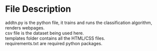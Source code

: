 # File Description 
addtn.py is the python file, it trains and runs the classification algorithm, renders webpages. \
csv file is the dataset being used here. \
templates folder contains all the HTML/CSS files. \
requirements.txt are required python packages. 
